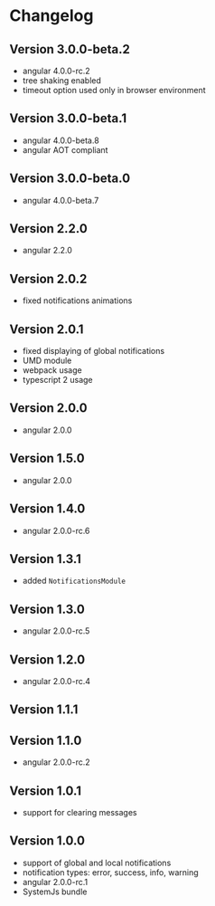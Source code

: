 # Changelog

## Version 3.0.0-beta.2

- angular 4.0.0-rc.2
- tree shaking enabled
- timeout option used only in browser environment

## Version 3.0.0-beta.1

- angular 4.0.0-beta.8
- angular AOT compliant

## Version 3.0.0-beta.0

- angular 4.0.0-beta.7

## Version 2.2.0

 - angular 2.2.0

## Version 2.0.2

- fixed notifications animations 

## Version 2.0.1

- fixed displaying of global notifications
- UMD module
- webpack usage
- typescript 2 usage

## Version 2.0.0

- angular 2.0.0

## Version 1.5.0

- angular 2.0.0

## Version 1.4.0

- angular 2.0.0-rc.6

## Version 1.3.1

- added `NotificationsModule`

## Version 1.3.0

- angular 2.0.0-rc.5

## Version 1.2.0

- angular 2.0.0-rc.4

## Version 1.1.1
## Version 1.1.0

- angular 2.0.0-rc.2

## Version 1.0.1

- support for clearing messages

## Version 1.0.0

- support of global and local notifications
- notification types: error, success, info, warning
- angular 2.0.0-rc.1
- SystemJs bundle